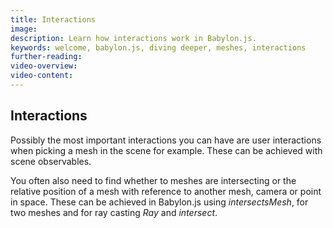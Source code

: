 ```yaml
---
title: Interactions
image: 
description: Learn how interactions work in Babylon.js.
keywords: welcome, babylon.js, diving deeper, meshes, interactions
further-reading:
video-overview:
video-content:
---
```


## Interactions
Possibly the most important interactions you can have are user interactions when picking a mesh in the scene for example. These can be achieved with scene observables. 

You often also need to find whether to meshes are intersecting or the relative position of a mesh with reference to another mesh, camera or point in space. These can be achieved in Babylon.js using *intersectsMesh*, for two meshes and for ray casting *Ray* and *intersect*.